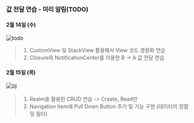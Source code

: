 ### 값 전달 연습 - 미리 알림(TODO)

#### 2월 14일 (수)
![todo](https://github.com/Jin0331/TODO-Project/assets/42958809/d14afbb9-1fb7-468e-9df1-773c187e162b)

> 1. CustomView 및 StackView 활용해서 View 코드 경량화 연습
> 2. Closure와 NotificationCenter를 이용한 B -> A 값 전달 연습

#### 2월 15일 (목)
![먀](https://github.com/Jin0331/TODO-Project/assets/42958809/17b2e40e-fa2a-4c4f-880d-caada832adf3)

> 1. Realm을 활용한 CRUD 연습 -> Create, Read만
> 2. Navigation Item에 Pull Down Button 추가 및 기능 구현 (데이터의 정렬 및 필터)
